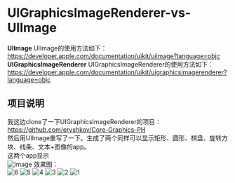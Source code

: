 # UIGraphicsImageRenderer-vs-UIImage
**UIImage**
UIImage的使用方法如下：  
https://developer.apple.com/documentation/uikit/uiimage?language=objc  
**UIGraphicsImageRenderer**
UIGraphicsImageRenderer的使用方法如下：  
https://developer.apple.com/documentation/uikit/uigraphicsimagerenderer?language=objc

## 项目说明
我这边clone了一下UIGraphicsImageRenderer的项目：  
https://github.com/eryshkov/Core-Graphics-PH   
然后用UIImage重写了一下。生成了两个同样可以显示矩形、圆形、棋盘、旋转方块、线条、文本+图像的app。  
这两个app显示  
![image](https://github.com/user-attachments/assets/1a190860-5c42-4a2a-858d-5d8d8f8003f2)
效果图：  
![6](https://github.com/user-attachments/assets/5d33e434-2f21-4811-85c8-e2cf652a4c23)
![5](https://github.com/user-attachments/assets/c48bb5a3-17ae-4cb4-b97a-6879855b9c30)
![4](https://github.com/user-attachments/assets/b113c691-d697-47ff-accc-76311afb05ed)
![3](https://github.com/user-attachments/assets/a4064593-a0ce-4b9e-a4df-f3a90f3d5b50)
![2](https://github.com/user-attachments/assets/9289a344-a670-43a8-98b5-badd8db300e3)
![1](https://github.com/user-attachments/assets/43faeaa3-e78c-4fdd-8309-2e29f2a93ff8)
